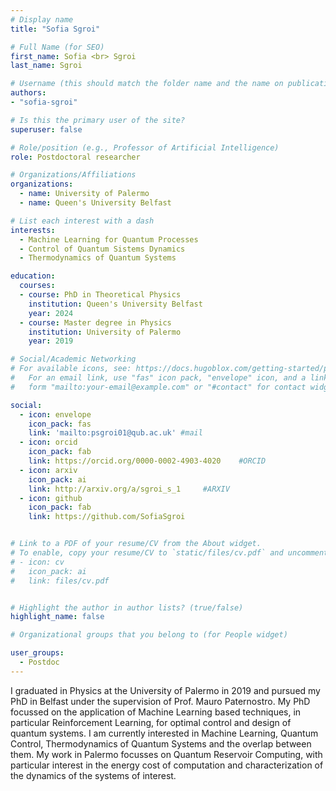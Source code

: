 ```yaml
---
# Display name
title: "Sofia Sgroi"

# Full Name (for SEO)
first_name: Sofia <br> Sgroi
last_name: Sgroi

# Username (this should match the folder name and the name on publications)
authors:
- "sofia-sgroi"

# Is this the primary user of the site?
superuser: false

# Role/position (e.g., Professor of Artificial Intelligence)
role: Postdoctoral researcher

# Organizations/Affiliations
organizations:
  - name: University of Palermo
  - name: Queen's University Belfast

# List each interest with a dash
interests:
  - Machine Learning for Quantum Processes
  - Control of Quantum Sistems Dynamics
  - Thermodynamics of Quantum Systems

education:
  courses:
  - course: PhD in Theoretical Physics
    institution: Queen's University Belfast
    year: 2024
  - course: Master degree in Physics
    institution: University of Palermo
    year: 2019

# Social/Academic Networking
# For available icons, see: https://docs.hugoblox.com/getting-started/page-builder/#icons
#   For an email link, use "fas" icon pack, "envelope" icon, and a link in the
#   form "mailto:your-email@example.com" or "#contact" for contact widget.

social:
  - icon: envelope
    icon_pack: fas
    link: 'mailto:psgroi01@qub.ac.uk' #mail
  - icon: orcid
    icon_pack: fab
    link: https://orcid.org/0000-0002-4903-4020    #ORCID
  - icon: arxiv
    icon_pack: ai
    link: http://arxiv.org/a/sgroi_s_1     #ARXIV
  - icon: github
    icon_pack: fab
    link: https://github.com/SofiaSgroi


# Link to a PDF of your resume/CV from the About widget.
# To enable, copy your resume/CV to `static/files/cv.pdf` and uncomment the lines below.
# - icon: cv
#   icon_pack: ai
#   link: files/cv.pdf


# Highlight the author in author lists? (true/false)
highlight_name: false

# Organizational groups that you belong to (for People widget)

user_groups:
  - Postdoc
---
```

I graduated in Physics at the University of Palermo in 2019 and pursued my PhD in Belfast under the supervision of Prof. Mauro Paternostro. My PhD focussed on the application of Machine Learning based techniques, in particular Reinforcement Learning, for optimal control and design of quantum systems. I am currently interested in Machine Learning, Quantum Control, Thermodynamics of Quantum Systems and the overlap between them. My work in Palermo focusses on Quantum Reservoir Computing, with particular interest in the energy cost of computation and characterization of the dynamics of the systems of interest.
